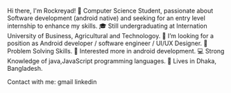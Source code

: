 Hi there, I'm Rockreyad! 👋
Computer Science Student, passionate about Software development (android native) and seeking for an entry level internship to enhance my skills.
🎓 Still undergraduating at Internation University of Business, Agricultural and Technologoy.
🤔 I’m looking for a position as Android developer / software engineer / UI/UX Designer.
🧠 Problem Solving Skills.
📲 Interested more in android development.
💻 Strong Knowledge of java,JavaScript programming languages.
📌 Lives in Dhaka, Bangladesh.


Contact with me:
gmail linkedin
